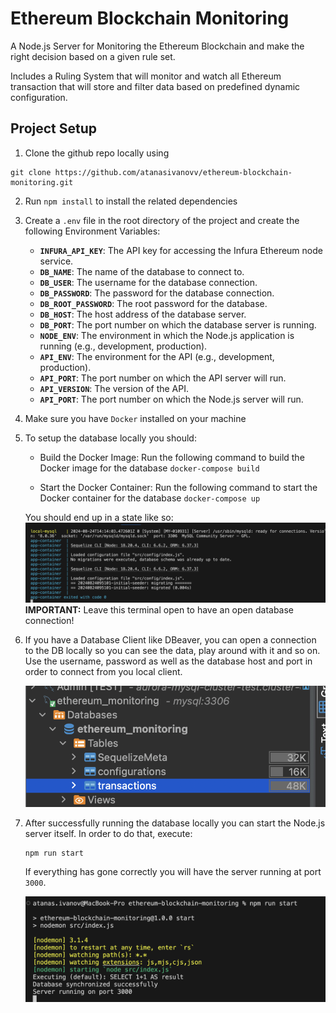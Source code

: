 # Ethereum Blockchain Monitoring

A Node.js Server for Monitoring the Ethereum Blockchain and make the right decision based on a given rule set.

Includes a Ruling System that will monitor and watch all Ethereum transaction that will store and filter data based on predefined dynamic configuration.

## Project Setup

1. Clone the github repo locally using

```
git clone https://github.com/atanasivanovv/ethereum-blockchain-monitoring.git
```

2. Run `npm install` to install the related dependencies

3. Create a `.env` file in the root directory of the project and create the following Environment Variables:

   - **`INFURA_API_KEY`**: The API key for accessing the Infura Ethereum node service.
   - **`DB_NAME`**: The name of the database to connect to.
   - **`DB_USER`**: The username for the database connection.
   - **`DB_PASSWORD`**: The password for the database connection.
   - **`DB_ROOT_PASSWORD`**: The root password for the database.
   - **`DB_HOST`**: The host address of the database server.
   - **`DB_PORT`**: The port number on which the database server is running.
   - **`NODE_ENV`**: The environment in which the Node.js application is running (e.g., development, production).
   - **`API_ENV`**: The environment for the API (e.g., development, production).
   - **`API_PORT`**: The port number on which the API server will run.
   - **`API_VERSION`**: The version of the API.
   - **`API_PORT`**: The port number on which the Node.js server will run.

4. Make sure you have `Docker` installed on your machine
5. To setup the database locally you should:
   - Build the Docker Image: Run the following command to build the Docker image for the database `docker-compose build`

    - Start the Docker Container: Run the following command to start the Docker container for the database `docker-compose up`

    You should end up in a state like so: 
    ![alt text](./assets/image.png)
   **IMPORTANT:** Leave this terminal open to have an open database connection!

6. If you have a Database Client like DBeaver, you can open a connection to the DB locally so you can see the data, play around with it and so on. Use the username, password as well as the database host and port in order to connect from you local client. 

    ![alt text](./assets/image-1.png)

7. After successfully running the database locally you can start the Node.js server itself. In order to do that, execute:

    ```
    npm run start
    ```

    If everything has gone correctly you will have the server running at port `3000`.

    ![alt text](./assets/image-2.png)

